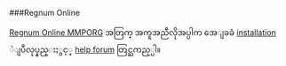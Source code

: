 ###Regnum Online

[Regnum Online MMPORG](http://www.regnumonline.com.ar/index.php?sec=61=1) အတြက္ အကူအညီလိုအပ္ပါက အေျခခံ [installation](http://ubuntuforums.org/showthread.php?t=615246) ဲျပဳလုပ္နည္းႏွင့္ [help forum](http://www.regnumonline.com.ar/forum/forumdisplay.php?f=15) တြင္ႀကည့္ပါ။
